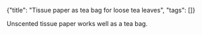 {"title": "Tissue paper as tea bag for loose tea leaves", "tags": []}

Unscented tissue paper works well as a tea bag.

